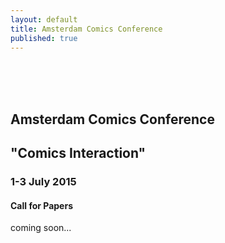 ```yaml
---
layout: default
title: Amsterdam Comics Conference
published: true
---
```




<br>
<br>
<br>

## Amsterdam Comics Conference

## "Comics Interaction"


### 1-3 July 2015

#### Call for Papers

coming soon...
